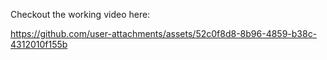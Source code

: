 Checkout the working video here: 

https://github.com/user-attachments/assets/52c0f8d8-8b96-4859-b38c-4312010f155b

